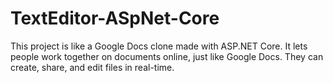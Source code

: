 # TextEditor-ASpNet-Core
This project is like a Google Docs clone made with ASP.NET Core. It lets people work together on documents online, just like Google Docs. They can create, share, and edit files in real-time.
